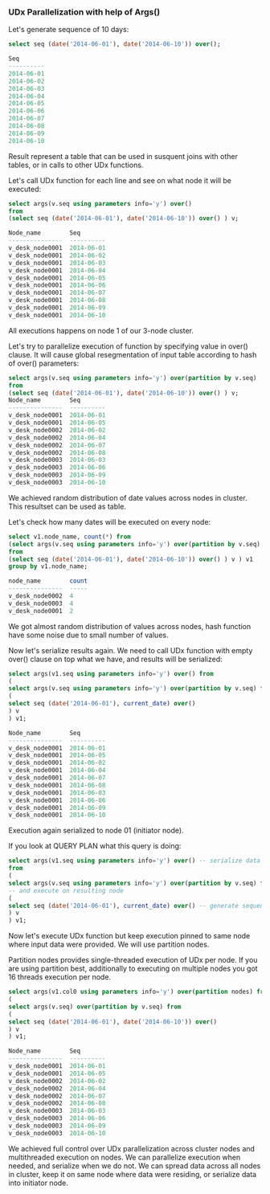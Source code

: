 ### UDx Parallelization with help of Args()
Let's generate sequence of 10 days:
```sql
select seq (date('2014-06-01'), date('2014-06-10')) over();

Seq
----------
2014-06-01
2014-06-02
2014-06-03
2014-06-04
2014-06-05
2014-06-06
2014-06-07
2014-06-08
2014-06-09
2014-06-10
```
Result represent a table that can be used in susquent joins with other tables, or in calls to other UDx functions.

Let's call UDx function for each line and see on what node it will be executed:
```sql
select args(v.seq using parameters info='y') over()
from
(select seq (date('2014-06-01'), date('2014-06-10')) over() ) v;

Node_name        Seq
---------------  ----------
v_desk_node0001  2014-06-01
v_desk_node0001  2014-06-02
v_desk_node0001  2014-06-03
v_desk_node0001  2014-06-04
v_desk_node0001  2014-06-05
v_desk_node0001  2014-06-06
v_desk_node0001  2014-06-07
v_desk_node0001  2014-06-08
v_desk_node0001  2014-06-09
v_desk_node0001  2014-06-10
```
All executions happens on node 1 of our 3-node cluster.

Let's try to parallelize execution of function by specifying value in over() clause. It will cause global resegmentation of input table according to hash of over() parameters:
```sql
select args(v.seq using parameters info='y') over(partition by v.seq)
from
(select seq (date('2014-06-01'), date('2014-06-10')) over() ) v;
Node_name        Seq
---------------  ----------
v_desk_node0001  2014-06-01
v_desk_node0001  2014-06-05
v_desk_node0002  2014-06-02
v_desk_node0002  2014-06-04
v_desk_node0002  2014-06-07
v_desk_node0002  2014-06-08
v_desk_node0003  2014-06-03
v_desk_node0003  2014-06-06
v_desk_node0003  2014-06-09
v_desk_node0003  2014-06-10
```
We achieved random distribution of date values across nodes in cluster. This resultset can be used as table.

Let's check how many dates will be executed on every node:
```sql
select v1.node_name, count(*) from
(select args(v.seq using parameters info='y') over(partition by v.seq)
from
(select seq (date('2014-06-01'), date('2014-06-10')) over() ) v ) v1
group by v1.node_name;

node_name        count
---------------  -----
v_desk_node0002  4
v_desk_node0003  4
v_desk_node0001  2
```
We got almost random distribution of values across nodes, hash function have some noise due to small number of values.

Now let's serialize results again. We need to call UDx function with empty over() clause on top what we have, and results will be serialized:
```sql
select args(v1.seq using parameters info='y') over() from
(
select args(v.seq using parameters info='y') over(partition by v.seq) from
(
select seq (date('2014-06-01'), current_date) over()
) v
) v1;

Node_name        Seq
---------------  ----------
v_desk_node0001  2014-06-01
v_desk_node0001  2014-06-05
v_desk_node0001  2014-06-02
v_desk_node0001  2014-06-04
v_desk_node0001  2014-06-07
v_desk_node0001  2014-06-08
v_desk_node0001  2014-06-03
v_desk_node0001  2014-06-06
v_desk_node0001  2014-06-09
v_desk_node0001  2014-06-10
```
Execution again serialized to node 01 (initiator node).

If you look at QUERY PLAN what this query is doing:
```sql
select args(v1.seq using parameters info='y') over() -- serialize data to initiator node and execute there
from
(
select args(v.seq using parameters info='y') over(partition by v.seq) from -- resegment data for hash(v.seq)
-- and execute on resulting node
(
select seq (date('2014-06-01'), current_date) over() -- generate sequential data on initiator node
) v
) v1;
```
Now let's execute UDx function but keep execution pinned to same node where input data were provided. We will use partition nodes.

Partition nodes provides single-threaded execution of UDx per node. If you are using partition best, additionally to executing on multiple nodes you got 16 threads execution per node.
```sql
select args(v1.col0 using parameters info='y') over(partition nodes) from
(
select args(v.seq) over(partition by v.seq) from
(
select seq (date('2014-06-01'), date('2014-06-10')) over()
) v
) v1;

Node_name        Seq
---------------  ----------
v_desk_node0001  2014-06-01
v_desk_node0001  2014-06-05
v_desk_node0002  2014-06-02
v_desk_node0002  2014-06-04
v_desk_node0002  2014-06-07
v_desk_node0002  2014-06-08
v_desk_node0003  2014-06-03
v_desk_node0003  2014-06-06
v_desk_node0003  2014-06-09
v_desk_node0003  2014-06-10
```
We achieved full control over UDx parallelization across cluster nodes and multithreaded execution on nodes.
We can parallelize execution when needed, and serialize when we do not.
We can spread data across all nodes in cluster, keep it on same node where data were residing, or serialize data into initiator node.
